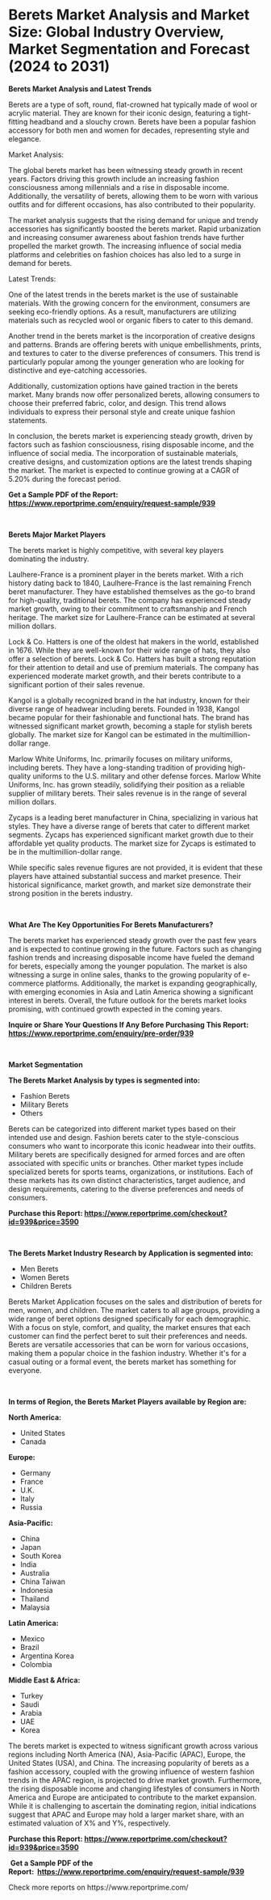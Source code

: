 <p><h1>Berets Market Analysis and Market Size: Global Industry Overview, Market Segmentation and Forecast (2024 to 2031)</h1></p><p><strong>Berets Market Analysis and Latest Trends</strong></p>
<p><p>Berets are a type of soft, round, flat-crowned hat typically made of wool or acrylic material. They are known for their iconic design, featuring a tight-fitting headband and a slouchy crown. Berets have been a popular fashion accessory for both men and women for decades, representing style and elegance.</p><p>Market Analysis:</p><p>The global berets market has been witnessing steady growth in recent years. Factors driving this growth include an increasing fashion consciousness among millennials and a rise in disposable income. Additionally, the versatility of berets, allowing them to be worn with various outfits and for different occasions, has also contributed to their popularity.</p><p>The market analysis suggests that the rising demand for unique and trendy accessories has significantly boosted the berets market. Rapid urbanization and increasing consumer awareness about fashion trends have further propelled the market growth. The increasing influence of social media platforms and celebrities on fashion choices has also led to a surge in demand for berets.</p><p>Latest Trends:</p><p>One of the latest trends in the berets market is the use of sustainable materials. With the growing concern for the environment, consumers are seeking eco-friendly options. As a result, manufacturers are utilizing materials such as recycled wool or organic fibers to cater to this demand.</p><p>Another trend in the berets market is the incorporation of creative designs and patterns. Brands are offering berets with unique embellishments, prints, and textures to cater to the diverse preferences of consumers. This trend is particularly popular among the younger generation who are looking for distinctive and eye-catching accessories.</p><p>Additionally, customization options have gained traction in the berets market. Many brands now offer personalized berets, allowing consumers to choose their preferred fabric, color, and design. This trend allows individuals to express their personal style and create unique fashion statements.</p><p>In conclusion, the berets market is experiencing steady growth, driven by factors such as fashion consciousness, rising disposable income, and the influence of social media. The incorporation of sustainable materials, creative designs, and customization options are the latest trends shaping the market. The market is expected to continue growing at a CAGR of 5.20% during the forecast period.</p></p>
<p><strong>Get a Sample PDF of the Report:&nbsp; <a href="https://www.reportprime.com/enquiry/request-sample/939">https://www.reportprime.com/enquiry/request-sample/939</a></strong></p>
<p>&nbsp;</p>
<p><strong>Berets Major Market Players</strong></p>
<p><p>The berets market is highly competitive, with several key players dominating the industry. </p><p>Laulhere-France is a prominent player in the berets market. With a rich history dating back to 1840, Laulhere-France is the last remaining French beret manufacturer. They have established themselves as the go-to brand for high-quality, traditional berets. The company has experienced steady market growth, owing to their commitment to craftsmanship and French heritage. The market size for Laulhere-France can be estimated at several million dollars.</p><p>Lock & Co. Hatters is one of the oldest hat makers in the world, established in 1676. While they are well-known for their wide range of hats, they also offer a selection of berets. Lock & Co. Hatters has built a strong reputation for their attention to detail and use of premium materials. The company has experienced moderate market growth, and their berets contribute to a significant portion of their sales revenue.</p><p>Kangol is a globally recognized brand in the hat industry, known for their diverse range of headwear including berets. Founded in 1938, Kangol became popular for their fashionable and functional hats. The brand has witnessed significant market growth, becoming a staple for stylish berets globally. The market size for Kangol can be estimated in the multimillion-dollar range.</p><p>Marlow White Uniforms, Inc. primarily focuses on military uniforms, including berets. They have a long-standing tradition of providing high-quality uniforms to the U.S. military and other defense forces. Marlow White Uniforms, Inc. has grown steadily, solidifying their position as a reliable supplier of military berets. Their sales revenue is in the range of several million dollars.</p><p>Zycaps is a leading beret manufacturer in China, specializing in various hat styles. They have a diverse range of berets that cater to different market segments. Zycaps has experienced significant market growth due to their affordable yet quality products. The market size for Zycaps is estimated to be in the multimillion-dollar range.</p><p>While specific sales revenue figures are not provided, it is evident that these players have attained substantial success and market presence. Their historical significance, market growth, and market size demonstrate their strong position in the berets industry.</p></p>
<p>&nbsp;</p>
<p><strong>What Are The Key Opportunities For Berets Manufacturers?</strong></p>
<p><p>The berets market has experienced steady growth over the past few years and is expected to continue growing in the future. Factors such as changing fashion trends and increasing disposable income have fueled the demand for berets, especially among the younger population. The market is also witnessing a surge in online sales, thanks to the growing popularity of e-commerce platforms. Additionally, the market is expanding geographically, with emerging economies in Asia and Latin America showing a significant interest in berets. Overall, the future outlook for the berets market looks promising, with continued growth expected in the coming years.</p></p>
<p><strong>Inquire or Share Your Questions If Any Before Purchasing This Report: <a href="https://www.reportprime.com/enquiry/pre-order/939">https://www.reportprime.com/enquiry/pre-order/939</a></strong></p>
<p>&nbsp;</p>
<p><strong>Market Segmentation</strong></p>
<p><strong>The Berets Market Analysis by types is segmented into:</strong></p>
<p><ul><li>Fashion Berets</li><li>Military Berets</li><li>Others</li></ul></p>
<p><p>Berets can be categorized into different market types based on their intended use and design. Fashion berets cater to the style-conscious consumers who want to incorporate this iconic headwear into their outfits. Military berets are specifically designed for armed forces and are often associated with specific units or branches. Other market types include specialized berets for sports teams, organizations, or institutions. Each of these markets has its own distinct characteristics, target audience, and design requirements, catering to the diverse preferences and needs of consumers.</p></p>
<p><strong>Purchase this Report:&nbsp;<a href="https://www.reportprime.com/checkout?id=939&price=3590">https://www.reportprime.com/checkout?id=939&price=3590</a></strong></p>
<p>&nbsp;</p>
<p><strong>The Berets Market Industry Research by Application is segmented into:</strong></p>
<p><ul><li>Men Berets</li><li>Women Berets</li><li>Children Berets</li></ul></p>
<p><p>Berets Market Application focuses on the sales and distribution of berets for men, women, and children. The market caters to all age groups, providing a wide range of beret options designed specifically for each demographic. With a focus on style, comfort, and quality, the market ensures that each customer can find the perfect beret to suit their preferences and needs. Berets are versatile accessories that can be worn for various occasions, making them a popular choice in the fashion industry. Whether it's for a casual outing or a formal event, the berets market has something for everyone.</p></p>
<p>&nbsp;</p>
<p><strong>In terms of Region, the Berets Market Players available by Region are:</strong></p>
<p>
    <p> <strong> North America: </strong>
        <ul>
            <li>United States</li>
            <li>Canada</li>
        </ul>
        </p> 
    <p> <strong> Europe: </strong>
        <ul>
            <li>Germany</li>
            <li>France</li>
            <li>U.K.</li>
            <li>Italy</li>
            <li>Russia</li>
        </ul>
        </p> 
    <p> <strong> Asia-Pacific: </strong>
        <ul>
            <li>China</li>
            <li>Japan</li>
            <li>South Korea</li>
            <li>India</li>
            <li>Australia</li>
            <li>China Taiwan</li>
            <li>Indonesia</li>
            <li>Thailand</li>
            <li>Malaysia</li>
        </ul>
        </p> 
    <p> <strong> Latin America: </strong>
        <ul>
            <li>Mexico</li>
            <li>Brazil</li>
            <li>Argentina Korea</li>
            <li>Colombia</li>
        </ul>
        </p> 
    <p> <strong> Middle East & Africa: </strong>
        <ul>
            <li>Turkey</li>
            <li>Saudi</li>
            <li>Arabia</li>
            <li>UAE</li>
            <li>Korea</li>
        </ul>
    </p>
    </p>
<p><p>The berets market is expected to witness significant growth across various regions including North America (NA), Asia-Pacific (APAC), Europe, the United States (USA), and China. The increasing popularity of berets as a fashion accessory, coupled with the growing influence of western fashion trends in the APAC region, is projected to drive market growth. Furthermore, the rising disposable income and changing lifestyles of consumers in North America and Europe are anticipated to contribute to the market expansion. While it is challenging to ascertain the dominating region, initial indications suggest that APAC and Europe may hold a larger market share, with an estimated valuation of X% and Y%, respectively.</p></p>
<p><strong>Purchase this Report: <a href="https://www.reportprime.com/checkout?id=939&price=3590">https://www.reportprime.com/checkout?id=939&price=3590</a></strong></p>
<p>&nbsp;<strong>Get a Sample PDF of the Report:&nbsp;&nbsp;<a href="https://www.reportprime.com/enquiry/request-sample/939">https://www.reportprime.com/enquiry/request-sample/939</a></strong></p>
<p><strong></strong></p>
<p>Check more reports on https://www.reportprime.com/</p>